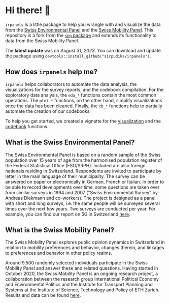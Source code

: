 # Hi there! 🌳
`irpanels` is a little package to help you wrangle with and visualize the data from the [Swiss Environmental Panel](https://istp.ethz.ch/research/sep.html) and the [Swiss Mobility Panel](https://istp.ethz.ch/research/swiss-mobility-panel.html). This repository is a fork from the [`sep` package](https://github.com/bonschorno/sep) and extends its functionality to data from the Swiss Mobility Panel.

The **latest update** was on *August 31, 2023*. You can download and update the package using `devtools::install_github("sirpudika/irpanels")`.

## How does `irpanels` help me?

`irpanels` helps collaborators to automate the data analysis, the visualizations for the survey reports, and the codebook compilation. For the exploratory data analysis, the `eda_*` functions contain the most common operations. The `plot_*` functions, on the other hand, simplify visualizations once the data has been cleaned. Finally, the `cb_*` functions help to partially automate the creation of our codebooks.

To help you get started, we created a vignette for the [visualization](https://sirpudika.github.io/irpanels/doc/Walk-through.html) and the [codebook](https://sirpudika.github.io/irpanels/doc/codebook_walkthrough.pdf) functions.

## What is the Swiss Environmental Panel? 

The Swiss Environmental Panel is based on a random sample of the Swiss population over 15 years of age from the harmonised population register of the Federal Statistical Office (FSO/SRPH). Included are also foreign nationals residing in Switzerland. Respondents are invited to participate by letter in the main language of their municipality. The survey can be answered on paper or electronically in German, French or Italian. In order to be able to record developments over time, some questions are taken over from similar surveys in 1994 and 2007 ("Swiss Environmental Survey" by Andreas Diekmann and co-workers). The project is designed as a panel with short and long surveys, i.e. the same people will be surveyed several times over the next few years. Two surveys are conducted per year. For example, you can find our report on 5G in Switzerland [here](https://ethz.ch/content/dam/ethz/special-interest/dual/istp-dam/documents/ISTP/Research/SEP/de/Welle%205_Umweltpanel_Ergebnisbericht_DE.pdf).

## What is the Swiss Mobility Panel?

The Swiss Mobility Panel explores public opinion dynamics in Switzerland in relation to mobility preferences and behavior, changes therein, and linkages to preferences and behavior in other policy realms.

Around 9,500 randomly selected individuals participate in the Swiss Mobility Panel and answer these and related questions. Having started in October 2020, the Swiss Mobility Panel is an ongoing research project, a collaboration between the research group International Political Economy and Environmental Politics and the Institute for Transport Planning and Systems at the Institute of Science, Technology and Policy of ETH Zurich. Results and data can be found [here](https://istp.ethz.ch/research/swiss-mobility-panel.html#Results).
